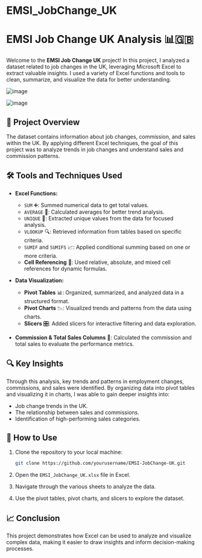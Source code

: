 # EMSI_JobChange_UK
# EMSI Job Change UK Analysis 📊🇬🇧

Welcome to the **EMSI Job Change UK** project! In this project, I analyzed a dataset related to job changes in the UK, leveraging Microsoft Excel to extract valuable insights. I used a variety of Excel functions and tools to clean, summarize, and visualize the data for better understanding.

![image](https://github.com/user-attachments/assets/74db1fab-91c9-4ad7-89bd-70c975834f63)

![image](https://github.com/user-attachments/assets/cbec7c57-73d6-4e2f-a24e-e8466bdb3665)

## 📌 Project Overview

The dataset contains information about job changes, commission, and sales within the UK. By applying different Excel techniques, the goal of this project was to analyze trends in job changes and understand sales and commission patterns.

## 🛠️ Tools and Techniques Used

- **Excel Functions:**
  - `SUM` ➕: Summed numerical data to get total values.
  - `AVERAGE` 📏: Calculated averages for better trend analysis.
  - `UNIQUE` 🌟: Extracted unique values from the data for focused analysis.
  - `VLOOKUP` 🔍: Retrieved information from tables based on specific criteria.
  - `SUMIF` and `SUMIFS` 📈: Applied conditional summing based on one or more criteria.
  - **Cell Referencing** 🔗: Used relative, absolute, and mixed cell references for dynamic formulas.
  
- **Data Visualization:**
  - **Pivot Tables** 📊: Organized, summarized, and analyzed data in a structured format.
  - **Pivot Charts** 📉: Visualized trends and patterns from the data using charts.
  - **Slicers** 🎛️: Added slicers for interactive filtering and data exploration.

- **Commission & Total Sales Columns** 💸: Calculated the commission and total sales to evaluate the performance metrics.

## 🔍 Key Insights

Through this analysis, key trends and patterns in employment changes, commissions, and sales were identified. By organizing data into pivot tables and visualizing it in charts, I was able to gain deeper insights into:

- Job change trends in the UK.
- The relationship between sales and commissions.
- Identification of high-performing sales categories.

## 🚀 How to Use

1. Clone the repository to your local machine:
    ```bash
    git clone https://github.com/yourusername/EMSI-JobChange-UK.git
    ```

2. Open the `EMSI_JobChange_UK.xlsx` file in Excel.

3. Navigate through the various sheets to analyze the data.

4. Use the pivot tables, pivot charts, and slicers to explore the dataset.

## 📈 Conclusion

This project demonstrates how Excel can be used to analyze and visualize complex data, making it easier to draw insights and inform decision-making processes.
